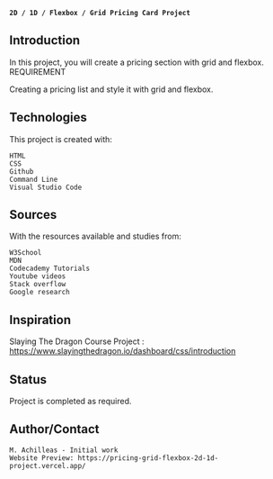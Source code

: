 **`2D / 1D / Flexbox / Grid Pricing Card Project`**

## Introduction

In this project, you will create a pricing section with grid and flexbox. 
REQUIREMENT

Creating a pricing list and style it with grid and flexbox.



## Technologies

This project is created with:

    HTML
    CSS
    Github
    Command Line
    Visual Studio Code

## Sources

With the resources available and studies from:

    W3School
    MDN
    Codecademy Tutorials
    Youtube videos
    Stack overflow
    Google research

## Inspiration

 Slaying The Dragon Course Project : https://www.slayingthedragon.io/dashboard/css/introduction

## Status

Project is completed as required.

## Author/Contact

    M. Achilleas - Initial work
    Website Preview: https://pricing-grid-flexbox-2d-1d-project.vercel.app/
    
